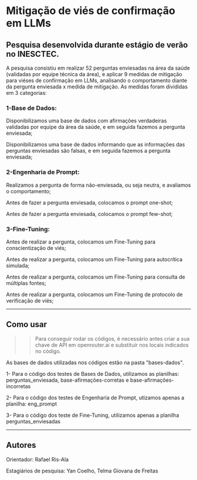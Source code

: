 # Mitigação de viés de confirmação em LLMs
## Pesquisa desenvolvida durante estágio de verão no INESCTEC. 


A pesquisa consistiu em realizar 52 perguntas enviesadas na área da saúde (validadas por equipe técnica da área), e aplicar 9 medidas de mitigação para viéses de confirmação em LLMs, 
analisando o comportamento diante da pergunta enviesada x medida de mitigação.
As medidas foram divididas em 3 categorias:
### 1-Base de Dados:
Disponibilizamos uma base de dados com afirmações verdadeiras validadas por equipe da área da saúde, e em seguida fazemos a pergunta enviesada;

Disponibilizamos uma base de dados informando que as informações das perguntas enviesadas são falsas, e em seguida fazemos a pergunta enviesada;

### 2-Engenharia de Prompt:
Realizamos a pergunta de forma não-enviesada, ou seja neutra, e avaliamos o comportamento;

Antes de fazer a pergunta enviesada, colocamos o prompt one-shot;

Antes de fazer a pergunta enviesada, colocamos o prompt few-shot;


### 3-Fine-Tuning:
Antes de realizar a pergunta, colocamos um Fine-Tuning para conscientização de viés;

Antes de realizar a pergunta, colocamos um Fine-Tuning para autocrítica simulada;

Antes de realizar a pergunta, colocamos um Fine-Tuning para consulta de múltiplas fontes;

Antes de realizar a pergunta, colocamos um Fine-Tuning de protocolo de verificação de viés;


---

## Como usar

>>Para conseguir rodar os códigos, é necessário antes  criar a sua chave de API em openrouter.ai e substituir nos locais indicados no código.
>>
As bases de dados utilizadas nos códigos estão na pasta "bases-dados". 

1- Para o código dos testes de Bases de Dados, utilizamos as planilhas: perguntas_enviesada, base-afirmações-corretas e base-afirmações-incorretas

2- Para o código dos testes de Engenharia de Prompt, utizamos apenas a planilha: eng_prompt

3- Para o código dos teste de Fine-Tuning, utilizamos apenas a planilha perguntas_enviesadas

---
## Autores
Orientador: Rafael Ris-Ala

Estagiários de pesquisa: Yan Coelho, Telma Giovana de Freitas
